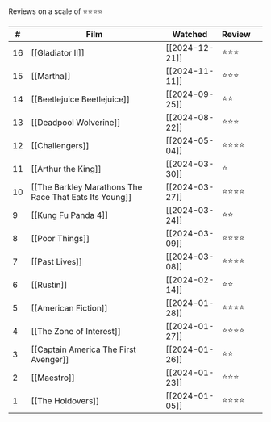 Reviews on a scale of ⭐⭐⭐⭐

| #   | Film                                                   | Watched        | Review |     |
| --- | ------------------------------------------------------ | -------------- | ------ | --- |
| 16  | [[Gladiator II]]                                       | [[2024-12-21]] | ⭐⭐⭐    |     |
| 15  | [[Martha]]                                             | [[2024-11-11]] | ⭐⭐⭐    |     |
| 14  | [[Beetlejuice Beetlejuice]]                            | [[2024-09-25]] | ⭐⭐     |     |
| 13  | [[Deadpool  Wolverine]]                                | [[2024-08-22]] | ⭐⭐⭐    |     |
| 12  | [[Challengers]]                                        | [[2024-05-04]] | ⭐⭐⭐⭐   |     |
| 11  | [[Arthur the King]]                                    | [[2024-03-30]] | ⭐      |     |
| 10  | [[The Barkley Marathons The Race That Eats Its Young]] | [[2024-03-27]] | ⭐⭐⭐⭐   |     |
| 9   | [[Kung Fu Panda 4]]                                    | [[2024-03-24]] | ⭐⭐     |     |
| 8   | [[Poor Things]]                                        | [[2024-03-09]] | ⭐⭐⭐⭐   |     |
| 7   | [[Past Lives]]                                         | [[2024-03-08]] | ⭐⭐⭐⭐   |     |
| 6   | [[Rustin]]                                             | [[2024-02-14]] | ⭐⭐     |     |
| 5   | [[American Fiction]]                                   | [[2024-01-28]] | ⭐⭐⭐⭐   |     |
| 4   | [[The Zone of Interest]]                               | [[2024-01-27]] | ⭐⭐⭐⭐   |     |
| 3   | [[Captain America The First Avenger]]                  | [[2024-01-26]] | ⭐⭐     |     |
| 2   | [[Maestro]]                                            | [[2024-01-23]] | ⭐⭐⭐    |     |
| 1   | [[The Holdovers]]                                      | [[2024-01-05]] | ⭐⭐⭐⭐   |     |
